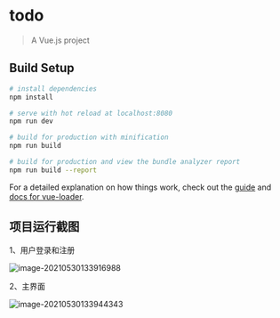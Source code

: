 # todo

> A Vue.js project

## Build Setup

``` bash
# install dependencies
npm install

# serve with hot reload at localhost:8080
npm run dev

# build for production with minification
npm run build

# build for production and view the bundle analyzer report
npm run build --report
```

For a detailed explanation on how things work, check out the [guide](http://vuejs-templates.github.io/webpack/) and [docs for vue-loader](http://vuejs.github.io/vue-loader).



## 项目运行截图
1、用户登录和注册

![image-20210530133916988](C:\Users\86150\AppData\Roaming\Typora\typora-user-images\image-20210530133916988.png)

2、主界面

![image-20210530133944343](C:\Users\86150\AppData\Roaming\Typora\typora-user-images\image-20210530133944343.png)